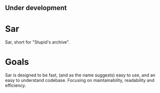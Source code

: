 ## Under development

# Sar
Sar, short for "Stupid's archive".
# Goals
Sar is designed to be fast, (and as the name suggests) easy to use, and an easy to understand codebase.
Focusing on maintainability, readability and efficiency.
